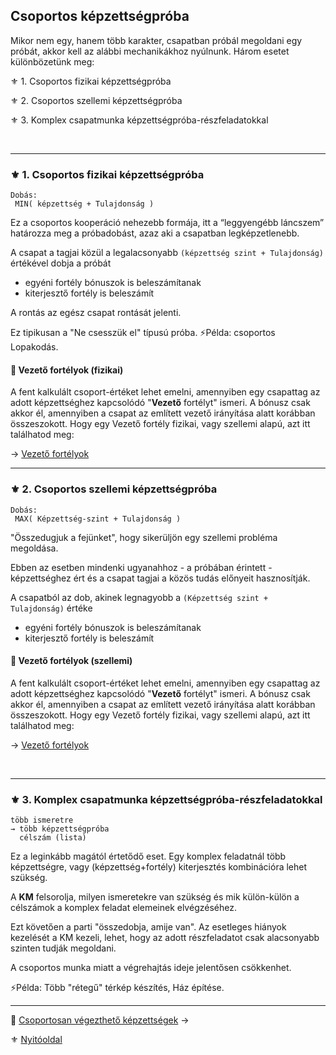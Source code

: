 ## Csoportos képzettségpróba

Mikor nem egy, hanem több karakter, csapatban próbál megoldani egy próbát, akkor kell az alábbi mechanikákhoz nyúlnunk. Három esetet különbözetünk meg: 

⚜️ 1. Csoportos fizikai képzettségpróba

⚜️ 2. Csoportos szellemi képzettségpróba

⚜️ 3. Komplex csapatmunka képzettségpróba-részfeladatokkal

<br />

---
### ⚜️ 1. Csoportos fizikai képzettségpróba

```
Dobás:
 MIN( képzettség + Tulajdonság )
```

Ez a csoportos kooperáció nehezebb formája, itt a “leggyengébb láncszem” határozza meg a próbadobást, azaz aki a csapatban legképzetlenebb.

A csapat a tagjai közül a legalacsonyabb `(képzettség szint + Tulajdonság)` értékével dobja a próbát
- egyéni fortély bónuszok is beleszámítanak
- kiterjesztő fortély is beleszámít

A rontás az egész csapat rontását jelenti.

Ez tipikusan a "Ne csesszük el" típusú próba. ⚡Példa: csoportos Lopakodás.

#### 🔆 Vezető fortélyok (fizikai)

A fent kalkulált csoport-értéket lehet emelni, amennyiben egy csapattag az adott képzettséghez kapcsolódó "**Vezető** fortélyt" ismeri. A bónusz csak akkor él, amennyiben a csapat az említett vezető irányítása alatt korábban összeszokott. Hogy egy Vezető fortély fizikai, vagy szellemi alapú, azt itt találhatod meg:

→ [Vezető fortélyok](030_07_02_csoportosan_vegezheto_kepzettsegek.md)

---
### ⚜️ 2. Csoportos szellemi képzettségpróba

```
Dobás:
 MAX( Képzettség-szint + Tulajdonság )
```

"Összedugjuk a fejünket", hogy sikerüljön egy szellemi probléma megoldása.

Ebben az esetben mindenki ugyanahhoz - a próbában érintett - képzettséghez ért és a csapat tagjai a közös tudás előnyeit hasznosítják.

A csapatból az dob, akinek legnagyobb a `(Képzettség szint + Tulajdonság)` értéke
- egyéni fortély bónuszok is beleszámítanak
- kiterjesztő fortély is beleszámít

#### 🔆 Vezető fortélyok (szellemi)

A fent kalkulált csoport-értéket lehet emelni, amennyiben egy csapattag az adott képzettséghez kapcsolódó "**Vezető** fortélyt" ismeri. A bónusz csak akkor él, amennyiben a csapat az említett vezető irányítása alatt korábban összeszokott. Hogy egy Vezető fortély fizikai, vagy szellemi alapú, azt itt találhatod meg:

→ [Vezető fortélyok](030_07_02_csoportosan_vegezheto_kepzettsegek.md)

<br />

---
### ⚜️ 3. Komplex csapatmunka képzettségpróba-részfeladatokkal

```
több ismeretre
→ több képzettségpróba
  célszám (lista) 
```

Ez a leginkább magától értetődő eset. Egy komplex feladatnál több képzettségre, vagy (képzettség+fortély) kiterjesztés kombinációra lehet szükség.

A **KM** felsorolja, milyen ismeretekre van szükség és mik külön-külön a célszámok a komplex feladat elemeinek elvégzéséhez.

Ezt követően a parti "összedobja, amije van". Az esetleges hiányok kezelését a KM kezeli, lehet, hogy az adott részfeladatot csak alacsonyabb szinten tudják megoldani.

A csoportos munka miatt a végrehajtás ideje jelentősen csökkenhet.

⚡Példa: Több "rétegű" térkép készítés, Ház építése.

---

🔗 [Csoportosan végezthető képzettségek](030_07_02_csoportosan_vegezheto_kepzettsegek.md) →

⚜️ [Nyitóoldal](start.md#3-k%C3%A9pzetts%C3%A9grendszer-)
